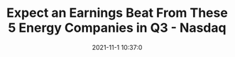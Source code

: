 ---
"title": "Expect an Earnings Beat From These 5 Energy Companies in Q3 - Nasdaq"
"date": "2021-11-1 10:37:0"
"feed_name": "GOOGLENEWSDRILLING"
"feed_website": "https://news.google.com/search?q=drilling%2Bincident&hl=en-US&gl=US&ceid=US:en"
"feed_rss": "https://news.google.com/rss/search?q=drilling%2Bincident&hl=en-US&gl=US&ceid=US:en"
"link": "https://www.nasdaq.com/articles/expect-an-earnings-beat-from-these-5-energy-companies-in-q3-2021-11-01"
"source": "{'href': 'https://www.nasdaq.com', 'title': 'Nasdaq'}"
"file": "_posts/2021-1-1-346109ae8ff4d74193c43e10b4612ab2dd878598.md"
"accident": "0"
"drilling": "0"
"dead": "0"
"injured": "0"
"arrested": "0"
"place": "unknown place"
"where": "unknown site"
"causes": "unknown"
"place_uri": "unknown place"
---